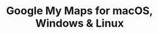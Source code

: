 ---
name: Google My Maps
url: 'https://www.google.com/maps/d'
category: Business
title: 'Google My Maps for macOS, Windows & Linux'
key: google-my-maps

---